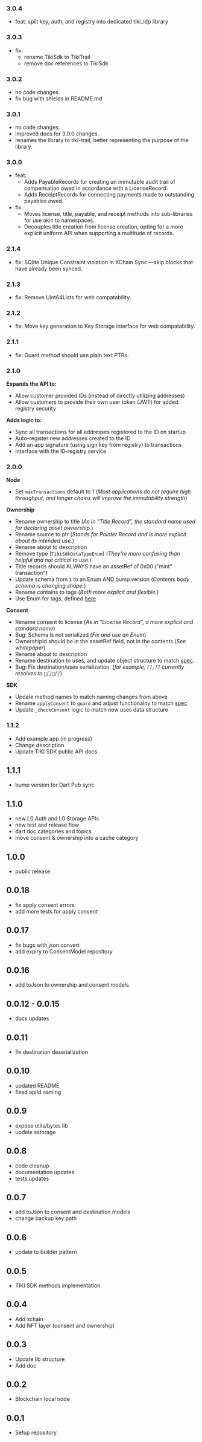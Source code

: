 ### 3.0.4

- feat: split key, auth, and registry into dedicated tiki_idp library

### 3.0.3

- fix:
    - rename TikiSdk to TikiTrail
    - remove doc references to TikiSdk

### 3.0.2

- no code changes.
- fix bug with shields in README.md

### 3.0.1

- no code changes.
- improved docs for 3.0.0 changes.
- renames the library to tiki-trail, better representing the purpose of the
  library.

### 3.0.0

- feat:
    - Adds PayableRecords for creating an immutable audit trail of compensation
      owed in accordance with a LicenseRecord.
    - Adds ReceiptRecords for connecting payments made to outstanding payables
      owed.
- fix:
    - Moves license, title, payable, and receipt methods into sub-libraries for
      use akin to namespaces.
    - Decouples title creation from license creation, opting for a more explicit
      uniform API when supporting a multitude of records.

### 2.1.4

- fix: SQlite Unique Constraint violation in XChain Sync —skip blocks that have
  already been synced.

### 2.1.3

- fix: Remove Uint64Lists for web compatability.

### 2.1.2

- fix: Move key generation to Key Storage interface for web compatability.

### 2.1.1

- fix: Guard method should use plain text PTRs.

### 2.1.0

**Expands the API to:**

- Allow customer provided IDs (instead of directly utilizing addresses)
- Allow customers to provide their own user token (JWT) for added registry
  security

**Adds logic to:**

- Sync all transactions for all addresses registered to the ID on startup
- Auto-register new addresses created to the ID
- Add an app signature (using sign key from registry) to transactions
- Interface with the l0-registry service

### 2.0.0

**Node**

- Set `maxTransactions` default to 1 (_Most applications do not require high
  throughput, and longer chains will improve the immutability strength_)

**Ownership**

- Rename ownership to title (_As in "Title Record", the standard name used for
  declaring asset ownership._)
- Rename source to ptr (_Stands for Pointer Record and is more explicit about
  its intended use._)
- Rename about to description
- Remove type (`TikiSdkDataTypeEnum`) (_They're more confusing than helpful and
  not critical to use._)
- Title records should ALWAYS have an assetRef of 0x00 ("mint" transaction")
- Update schema from `1` to an Enum AND bump version (_Contents body schema is
  changing shape._)
- Rename contains to tags (_Both more explicit and flexible._)
- Use Enum for tags, defined [here](https://docs.mytiki.com/docs/adding-tags)

**Consent**

- Rename consent to license (_As in "License Record", a more explicit and
  standard name_)
- Bug: Schema is not serialized (_Fix and use an Enum_)
- OwnershipId should be in the assetRef field, not in the contents (_See
  whitepaper_)
- Rename about to description
- Rename destination to uses, and update object structure to
  match [spec](https://docs.mytiki.com/docs/specifying-terms-and-usage).
- Bug: Fix destination/uses serialization. (_for example, `[],[]` currently
  resolves to `[][]`_)

**SDK**

- Update method names to match naming changes from above
- Rename `applyConsent` to `guard` and adjust functionality to
  match [spec](https://docs.mytiki.com/docs/enforce-license)
- Update `_checkConsent` logic to match new uses data structure

### 1.1.2

* Add example app (in progress)
* Change description
* Update TIKI SDK public API docs

## 1.1.1

* bump version for Dart Pub sync

## 1.1.0

* new L0 Auth and L0 Storage APIs
* new test and release flow
* dart doc categories and topics
* move consent & ownership into a cache category

## 1.0.0

* public release

## 0.0.18

* fix apply consent errors
* add more tests for apply consent

## 0.0.17

* fix bugs with json convert
* add expiry to ConsentModel repository

## 0.0.16

* add toJson to ownership and consent models

## 0.0.12 - 0.0.15

* docs updates

## 0.0.11

* fix destination deserialization

## 0.0.10

* updated README
* fixed apiId naming

## 0.0.9

* expose utils/bytes lib
* update sstorage

## 0.0.8

* code cleanup
* documentation updates
* tests updates

## 0.0.7

* add toJson to consent and destination models
* change backup key path

## 0.0.6

* update to builder pattern

## 0.0.5

* TIKI SDK methods implementation

## 0.0.4

* Add xchain
* Add NFT layer (consent and ownership)

## 0.0.3

* Update lib structure
* Add doc

## 0.0.2

* Blockchain local node

## 0.0.1

* Setup repository
